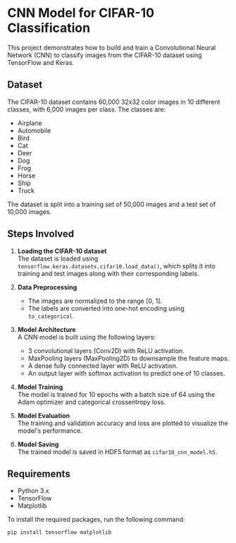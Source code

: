 # CNN Model for CIFAR-10 Classification

This project demonstrates how to build and train a Convolutional Neural Network (CNN) to classify images from the CIFAR-10 dataset using TensorFlow and Keras.

## Dataset

The CIFAR-10 dataset contains 60,000 32x32 color images in 10 different classes, with 6,000 images per class. The classes are:

- Airplane
- Automobile
- Bird
- Cat
- Deer
- Dog
- Frog
- Horse
- Ship
- Truck

The dataset is split into a training set of 50,000 images and a test set of 10,000 images.

## Steps Involved

1. **Loading the CIFAR-10 dataset**  
   The dataset is loaded using `tensorflow.keras.datasets.cifar10.load_data()`, which splits it into training and test images along with their corresponding labels.

2. **Data Preprocessing**  
   - The images are normalized to the range [0, 1].
   - The labels are converted into one-hot encoding using `to_categorical`.

3. **Model Architecture**  
   A CNN model is built using the following layers:
   - 3 convolutional layers (Conv2D) with ReLU activation.
   - MaxPooling layers (MaxPooling2D) to downsample the feature maps.
   - A dense fully connected layer with ReLU activation.
   - An output layer with softmax activation to predict one of 10 classes.

4. **Model Training**  
   The model is trained for 10 epochs with a batch size of 64 using the Adam optimizer and categorical crossentropy loss.

5. **Model Evaluation**  
   The training and validation accuracy and loss are plotted to visualize the model's performance.

6. **Model Saving**  
   The trained model is saved in HDF5 format as `cifar10_cnn_model.h5`.

## Requirements

- Python 3.x
- TensorFlow
- Matplotlib

To install the required packages, run the following command:

```bash
pip install tensorflow matplotlib
